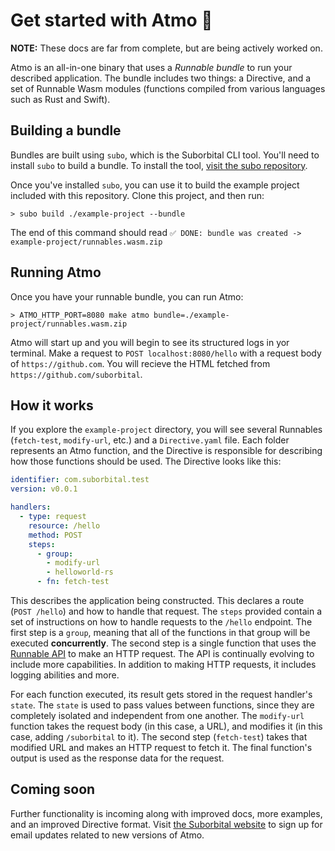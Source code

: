# Get started with Atmo 🚀

**NOTE:** These docs are far from complete, but are being actively worked on.

Atmo is an all-in-one binary that uses a _Runnable bundle_ to run your described application. The bundle includes two things: a Directive, and a set of Runnable Wasm modules (functions compiled from various languages such as Rust and Swift).

## Building a bundle
Bundles are built using `subo`, which is the Suborbital CLI tool. You'll need to install `subo` to build a bundle. To install the tool, [visit the subo repository](https://github.com/suborbital/subo).

Once you've installed `subo`, you can use it to build the example project included with this repository. Clone this project, and then run:
```
> subo build ./example-project --bundle
```
The end of this command should read `✅ DONE: bundle was created -> example-project/runnables.wasm.zip`

## Running Atmo
Once you have your runnable bundle, you can run Atmo:
```
> ATMO_HTTP_PORT=8080 make atmo bundle=./example-project/runnables.wasm.zip
```
Atmo will start up and you will begin to see its structured logs in yor terminal. Make a request to `POST localhost:8080/hello` with a request body of `https://github.com`. You will recieve the HTML fetched from `https://github.com/suborbital`.

## How it works
If you explore the `example-project` directory, you will see several Runnables (`fetch-test`, `modify-url`, etc.) and a `Directive.yaml` file. Each folder represents an Atmo function, and the Directive is responsible for describing how those functions should be used. The Directive looks like this:
```yaml
identifier: com.suborbital.test
version: v0.0.1

handlers:
  - type: request
    resource: /hello
    method: POST
    steps:
      - group:
        - modify-url
        - helloworld-rs
      - fn: fetch-test
```
This describes the application being constructed. This declares a route (`POST /hello`) and how to handle that request. The `steps` provided contain a set of instructions on how to handle requests to the `/hello` endpoint. The first step is a `group`, meaning that all of the functions in that group will be executed **concurrently**. The second step is a single function that uses the [Runnable API](https://github.com/suborbital/hive-wasm) to make an HTTP request. The API is continually evolving to include more capabilities. In addition to making HTTP requests, it includes logging abilities and more.

For each function executed, its result gets stored in the request handler's `state`. The `state` is used to pass values between functions, since they are completely isolated and independent from one another. The `modify-url` function takes the request body (in this case, a URL), and modifies it (in this case, adding `/suborbital` to it). The second step (`fetch-test`) takes that modified URL and makes an HTTP request to fetch it. The final function's output is used as the response data for the request.

## Coming soon
Further functionality is incoming along with improved docs, more examples, and an improved Directive format. Visit [the Suborbital website](https://suborbital.dev) to sign up for email updates related to new versions of Atmo.
